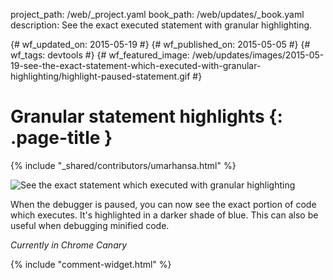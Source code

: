 project_path: /web/_project.yaml
book_path: /web/updates/_book.yaml
description: See the exact executed statement with granular highlighting.

{# wf_updated_on: 2015-05-19 #}
{# wf_published_on: 2015-05-05 #}
{# wf_tags: devtools #}
{# wf_featured_image: /web/updates/images/2015-05-19-see-the-exact-statement-which-executed-with-granular-highlighting/highlight-paused-statement.gif #}

# Granular statement highlights {: .page-title }

{% include "_shared/contributors/umarhansa.html" %}


<img src="/web/updates/images/2015-05-19-see-the-exact-statement-which-executed-with-granular-highlighting/highlight-paused-statement.gif" alt="See the exact statement which executed with granular highlighting">

When the debugger is paused, you can now see the exact portion of code which executes. It's highlighted in a <span class="dt-21-debugger">
<span class="dt-21-debugger-darker">darker</span> shade of blue</span>. This can also be useful when debugging minified code.

<em>Currently in Chrome Canary</em>


{% include "comment-widget.html" %}
